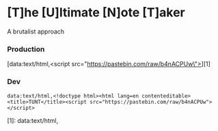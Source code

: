 # [T]he [U]ltimate [N]ote [T]aker
A brutalist approach

### Production
[data:text/html,<!doctype html><html lang=en contenteditable><title>TUNT</title><script src=\"https://pastebin.com/raw/b4nACPUw\"></script>][1]
### Dev
`data:text/html,<!doctype html><html lang=en contenteditable><title>TUNT</title><script src="https://pastebin.com/raw/b4nACPUw"></script>`

[1]: data:text/html,<!doctype html><html lang=en contenteditable><title>TUNT</title><script src="https://pastebin.com/raw/b4nACPUw"></script>
